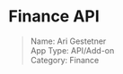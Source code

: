 # Finance API
> Name: Ari Gestetner  
App Type: API/Add-on  
Category: Finance



<!-- 
## Table of Contents
- [Finance API](#finance-api)
  - [Table of Contents](#table-of-contents)
  - [Description](#description)
    - [Motivation](#motivation)
      - [Why Did I Create This Application?](#why-did-i-create-this-application)
      - [What Did I Have to Solve?](#what-did-i-have-to-solve)
      - [What Did I Learn?](#what-did-i-learn)
      - [How Does My Project Stand Out?](#how-does-my-project-stand-out)
      - [Main Features\*](#main-features)
    - [Technologies](#technologies)
      - [Languages](#languages)
      - [Framework](#framework)
      - [Deployment](#deployment)
  - [How to Install and Run the Project (Using make)](#how-to-install-and-run-the-project-using-make)
    - [How to Setup the App](#how-to-setup-the-app)
    - [How to Run the App](#how-to-run-the-app)
    - [How to Use the App](#how-to-use-the-app)
    - [Tests](#tests)
    - [Credits](#credits)
    - [License](#license)

## Description
Finance-API was built to provide easy access to financial data directly to your investment spreadsheet. It can provide the client with past performance in the form of financial statements. Furthermore, it is also able to provide the user with currently listed options and market data about the stock, like market value or KPI's like the p/e ratio.

### Motivation
#### Why Did I Create Did I Create This Application?
I initially prototyped this app as I was fed up with having to copy and paste financial statements into a spreadsheet for further automated valuation and analysis. I later consulted a friend asking what they thought of the concept, and they encouraged me to further build it up for easier use.  

#### What is This Application?
I initially prototyped this app as I was fed up with having to copy and paste financial statements into a spreadsheet for further automated valuation and analysis. I later consulted a friend asking what they thought of the concept, and they encouraged me to further build it up for easier use.  

#### What Did I Have to Solve?
Programming this API involved many challenges and problems which required a variety of solutions.  

One such issue arose at the beginning when I had to find a website to scrape that contained the data I wanted. 
At first, I had a look at Quickfs.com. The issue I quickly came across was that to view historical statements on their website, the user is required to use a sign-in. Due to considering scalability, I didn't want to have to use cookies linked to my name. Therefore, I determined I didn't want to use their website.

Next, I looked at using Yahoo Finance, where I built my first prototype. However, their statements are limited to 5 years of data whereas, just by signing in to Quickfs you can copy and paste 20 years of data for free. I was looking for at least 10 years of data.

Then I came across Barchart.com. They had allowed users to access financial statements for more than just US-listed businesses, with data ranging as far back as when the company first published a public filing. The main issue I found was that the data was only listed 5 years at a time, which would require multiple pages to be called, which is called synchronously, and would take at least 2 seconds per page, possibly taking over 30 seconds for 10 pages.

Thus, I was led to explore _multithreading_. Using threads I was able to place HTTP requests on a new thread to allow for non-blocking code, reducing the request times to approx. 2 seconds - the time taken for a one-page request.

To access the options API used on the Barchart website, I found that to make the call, cookies were required. However, these cookies expired meaning I couldn't keep them.

However, I quickly realised that if I made a page request to a Barchart page, the return headers would contain all the necessary content. After tinkering with the cookies by matching them up with cookies that worked and seeing which digits and letters should be added or removed, I found a way to access their API.
?
Programming this API involved many challenges and problems which required a variety of solutions.  

One such issue arose at the beginning when I had to find a website to scrape that contained the data I wanted. 
At first, I had a look at Quickfs.com. The issue I quickly came across was that to view historical statements on their website, the user is required to use a sign-in. Due to considering scalability, I didn't want to have to use cookies linked to my name. Therefore, I determined I didn't want to use their website.

Next, I looked at using Yahoo Finance, where I built my first prototype. However, their statements are limited to 5 years of data whereas, just by signing in to Quickfs you can copy and paste 20 years of data for free. I was looking for at least 10 years of data.

Then I came across Barchart.com. They had allowed users to access financial statements for more than just US-listed businesses, with data ranging as far back as when the company first published a public filing. The main issue I found was that the data was only listed 5 years at a time, which would require multiple pages to be called, which is called synchronously, and would take at least 2 seconds per page, possibly taking over 30 seconds for 10 pages.

Thus, I was led to explore _multithreading_. Using threads I was able to place HTTP requests on a new thread to allow for non-blocking code, reducing the request times to approx. 2 seconds - the time taken for a one-page request.

To access the options API used on the Barchart website, I found that to make the call, cookies were required. However, these cookies expired meaning I couldn't keep them.

However, I quickly realised that if I made a page request to a Barchart page, the return headers would contain all the necessary content. After tinkering with the cookies by matching them up with cookies that worked and seeing which digits and letters should be added or removed, I found a way to access their API.

#### What Did I Learn?
Throughout building this app, I learned many new programming concepts.
- OOP
- BeautifulSoup
- multi-threading
- Pytest/unit testing
- Fast-API
- REST API's
- modules and file management?
Throughout building this app, I learned many new programming concepts.
- OOP
- BeautifulSoup
- multi-threading
- Pytest/unit testing
- Fast-API
- REST API's
- modules and file management
#### How Does My Project Stand Out?
Whilst I had found some similar concepts available online, they all were too expensive for sustainable use. So my second option was to build my own.
Not only that but, it can also be customised to how I want it (i.e. adding sections to a statement on the backend, so I don't have to perform the calculations in a spreadsheet).?
Whilst I had found some similar concepts available online, they all were too expensive for sustainable use. So my second option was to build my own.
Not only that but, it can also be customised to how I want it (i.e. adding sections to a statement on the backend, so I don't have to perform the calculations in a spreadsheet).
#### Main Features*
This API is divided into three main features.
These are 
- 

### Technologies  
This API/Add-on
#### Languages
#### Framework
#### Deployment

## How to Install and Run the Project (Using make)
This application utilises a Makefile in order to easily set up and run.

### How to Setup the App
Being that this program uses a Makefile all it takes to run is...
```Bash
make
```
This command will create a virtual environment then install all packages from the requirements.txt

To activate the virtual environment, enter...
```Bash
source Finance_API3.9/bin/activate
```
To deactivate...
```Bash
deactivate
```
After running the app, python will create binaries to cache for quicker runtime. If you want to delete the virtual environment and remove those binaries, you can enter in the CLI...
```Bash
make clean
```
### How to Run the App
To run the app, all you have to do is enter...
```Bash
make run
```
If you would like to host using Vercel, you can use...
```Bash
make upload
```
And to upload to production...
```Bash
make prod
```

### How to Use the App
Fast API generates automated docs, these can be found at `\docs`. Alternatively, you can use `\redoc` for a different style 

### Tests
Being that building robust applications is my highest priority, I have implemented unit testing using Pytest. 
To run these tests use...
```Bash
make test
```

### Credits*
The general format for this markdown README was inspired by [FreeCodeCamp](https://www.freecodecamp.org/news/how-to-write-a-good-readme-file/).

### License 
© 2020 Ari Gestetner <ariges770@gmail.com>
